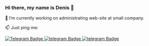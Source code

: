 ### Hi there, my name is Denis 👋

🔭 I’m currently working on administrating web-site at small company.

📫 Just ping me: 
<div id="badges">
  <a href="https://t.me/ErkhanDV">
    <img src="https://upload.wikimedia.org/wikipedia/commons/thumb/8/82/Telegram_logo.svg/32px-Telegram_logo.svg.png" alt="Telegram Badge"/>
  </a>
  <a href="https://discord.com/users/544904397511983109">
    <img src="https://img.shields.io/badge/discord-black?style=for-the-badge&logo=discord&logoColor=white" alt="telegram Badge"/>
  </a>
  <a href="https://discord.com/users/544904397511983109">
    <img src="https://img.shields.io/badge/discord-black?style=for-the-badge&logo=discord&logoColor=white" alt="telegram Badge"/>
  </a>
</div>
